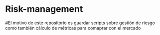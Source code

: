 # Risk-management

#El motivo de este repositorio es guardar scripts sobre gestión de riesgo como también cálculo de métricas para comaprar con el mercado

